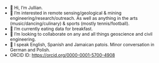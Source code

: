 - 👋 Hi, I’m Jullian.
- 👀 I’m interested in remote sensing/geological & mining engineering/research/outreach. As well as anything in the arts (music/dancing/culinary) & sports (mostly tennis/football).
- 🌱 I’m currently eating data for breakfast.
- 💞️ I’m looking to collaborate on any and all things geoscience and civil engineering.
- 🦜 I speak English, Spanish and Jamaican patois. Minor conversation in German and Polish.
- ORCID ID: https://orcid.org/0000-0001-5700-4908

<!---
jcbw/jcbw is a ✨ special ✨ repository because its `README.md` (this file) appears on your GitHub profile.
You can click the Preview link to take a look at your changes.
--->
